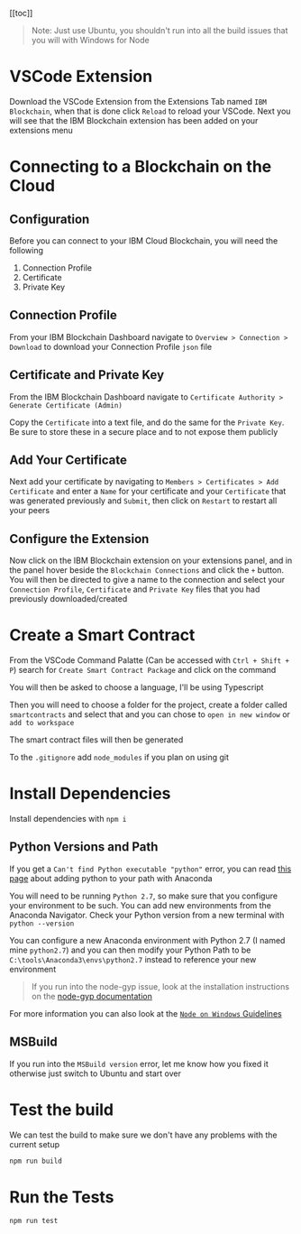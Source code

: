 [[toc]]

> Note: Just use Ubuntu, you shouldn't run into all the build issues that you will with Windows for Node

# VSCode Extension

Download the VSCode Extension from the Extensions Tab named `IBM Blockchain`, when that is done click `Reload` to reload your VSCode. Next you will see that the IBM Blockchain extension has been added on your extensions menu

# Connecting to a Blockchain on the Cloud

## Configuration

Before you can connect to your IBM Cloud Blockchain, you will need the following

1. Connection Profile
2. Certificate
3. Private Key

## Connection Profile

From your IBM Blockchain Dashboard navigate to `Overview > Connection > Download` to download your Connection Profile `json` file

## Certificate and Private Key

From the IBM Blockchain Dashboard navigate to `Certificate Authority > Generate Certificate (Admin)`

Copy the `Certificate` into a text file, and do the same for the `Private Key`. Be sure to store these in a secure place and to not expose them publicly

## Add Your Certificate

Next add your certificate by navigating to `Members > Certificates > Add Certificate` and enter a `Name` for your certificate and your `Certificate` that was generated previously and `Submit`, then click on `Restart` to restart all your peers


## Configure the Extension

Now click on the IBM Blockchain extension on your extensions panel, and in the panel hover beside the `Blockchain Connections` and click the `+` button. You will then be directed to give a name to the connection and select your `Connection Profile`, `Certificate` and `Private Key` files that you had previously downloaded/created

# Create a Smart Contract

From the VSCode Command Palatte (Can be accessed with `Ctrl + Shift + P`) search for `Create Smart Contract Package` and click on the command

You will then be asked to choose a language, I'll be using Typescript

Then you will need to choose a folder for the project, create a folder called `smartcontracts` and select that and you can chose to `open in new window` or `add to workspace`

The smart contract files will then be generated

To the `.gitignore` add `node_modules` if you plan on using git

# Install Dependencies

Install dependencies with `npm i`

## Python Versions and Path

If you get a `Can't find Python executable "python"` error, you can read [this page](https://docs.anaconda.com/anaconda/user-guide/tasks/integration/python-path/) about adding python to your path with Anaconda

You will need to be running `Python 2.7`, so make sure that you configure your environment to be such. You can add new environments from the Anaconda Navigator. Check your Python version from a new terminal with `python --version`

You can configure a new Anaconda environment with Python 2.7  (I named mine `python2.7`) and you can then modify your Python Path to be `C:\tools\Anaconda3\envs\python2.7` instead to reference your new environment

> If you run into the node-gyp issue, look at the installation instructions on the [node-gyp documentation](https://github.com/nodejs/node-gyp#on-windows)

For more information you can also look at the [`Node on Windows` Guidelines](https://github.com/Microsoft/nodejs-guidelines/blob/master/windows-environment.md)

## MSBuild

If you run into the `MSBuild version` error, let me know how you fixed it otherwise just switch to Ubuntu and start over

# Test the build

We can test the build to make sure we don't have any problems with the current setup

```bash
npm run build
```

# Run the Tests

```bash
npm run test
```

